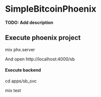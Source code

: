 # SimpleBitcoinPhoenix

**TODO: Add description**


## Execute phoenix project

mix phx.server

And open http://localhost:4000/sb


#### Execute backend

cd apps/sb_svc

mix test
